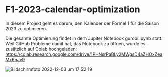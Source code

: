 # F1-2023-calendar-optimization
In diesem Projekt geht es darum, den Kalender der Formel 1 für die Saison 2023 zu optimieren.

Die gesamte Optimierung findet in dem Jupiter Notebook gurobi.ipynb statt.
Weil GitHub Probleme damit hat, das Notebook zu öffnen, wurde es zusätzlich auf Colab hochgeladen: https://colab.research.google.com/drive/1PHNsrPaBLy2MWgsD4aZHOxZeaMx6nJv9

![Bildschirmfoto 2022-12-03 um 17 52 19](https://user-images.githubusercontent.com/34941912/205452184-4563be5d-28f7-4735-bbe1-4f28a31da8e5.png)
